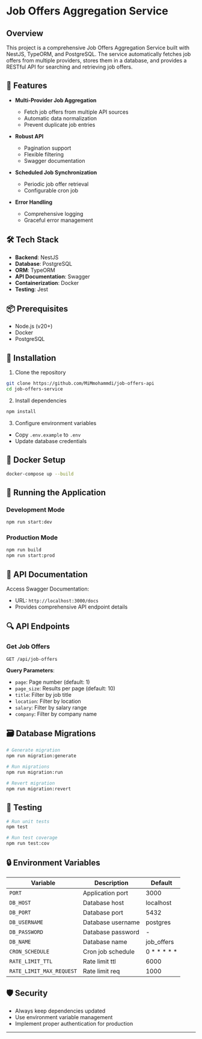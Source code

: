 # Job Offers Aggregation Service

## Overview

This project is a comprehensive Job Offers Aggregation Service built with NestJS, TypeORM, and PostgreSQL. The service automatically fetches job offers from multiple providers, stores them in a database, and provides a RESTful API for searching and retrieving job offers.

## 🚀 Features

- **Multi-Provider Job Aggregation**
  - Fetch job offers from multiple API sources
  - Automatic data normalization
  - Prevent duplicate job entries

- **Robust API**
  - Pagination support
  - Flexible filtering
  - Swagger documentation

- **Scheduled Job Synchronization**
  - Periodic job offer retrieval
  - Configurable cron job

- **Error Handling**
  - Comprehensive logging
  - Graceful error management

## 🛠 Tech Stack

- **Backend**: NestJS
- **Database**: PostgreSQL
- **ORM**: TypeORM
- **API Documentation**: Swagger
- **Containerization**: Docker
- **Testing**: Jest

## 📦 Prerequisites

- Node.js (v20+)
- Docker
- PostgreSQL

## 🔧 Installation

1. Clone the repository
```bash
git clone https://github.com/MiMmohammdi/job-offers-api
cd job-offers-service
```

2. Install dependencies
```bash
npm install
```

3. Configure environment variables
- Copy `.env.example` to `.env`
- Update database credentials

## 🐳 Docker Setup

```bash
docker-compose up --build
```

## 🚀 Running the Application

### Development Mode
```bash
npm run start:dev
```

### Production Mode
```bash
npm run build
npm run start:prod
```

## 📄 API Documentation

Access Swagger Documentation:
- URL: `http://localhost:3000/docs`
- Provides comprehensive API endpoint details

## 🔍 API Endpoints

### Get Job Offers
`GET /api/job-offers`

**Query Parameters**:
- `page`: Page number (default: 1)
- `page_size`: Results per page (default: 10)
- `title`: Filter by job title
- `location`: Filter by location
- `salary`: Filter by salary range
- `company`: Filter by company name

## 🗃 Database Migrations

```bash
# Generate migration
npm run migration:generate

# Run migrations
npm run migration:run

# Revert migration
npm run migration:revert
```

## 🧪 Testing

```bash
# Run unit tests
npm test

# Run test coverage
npm run test:cov
```

## 🔒 Environment Variables

| Variable                 | Description                    | Default   |
|--------------------------|--------------------------------|------------|
| `PORT`                   | Application port               | 3000       |
| `DB_HOST`                | Database host                  | localhost  |
| `DB_PORT`                | Database port                  | 5432       |
| `DB_USERNAME`            | Database username              | postgres   |
| `DB_PASSWORD`            | Database password              | -          |
| `DB_NAME`                | Database name                  | job_offers |
| `CRON_SCHEDULE`          | Cron job schedule              | 0 * * * * *|
| `RATE_LIMIT_TTL`         | Rate limit ttl                 | 6000       |
| `RATE_LIMIT_MAX_REQUEST` | Rate limit req                 | 1000       |



## 🛡 Security

- Always keep dependencies updated
- Use environment variable management
- Implement proper authentication for production

---
